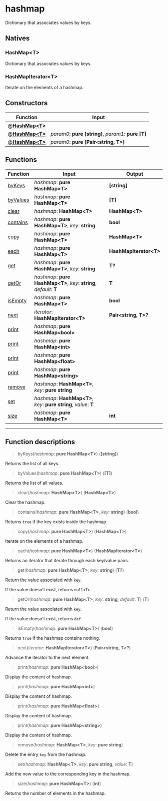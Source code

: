 # hashmap

Dictionary that associates values by keys.
## Natives
### HashMap\<T>
Dictionary that associates values by keys.
### HashMapIterator\<T>
Iterate on the elements of a hashmap.
## Constructors
|Function|Input|
|-|-|
|[@**HashMap\<T>**](#ctor_0)||
|[@**HashMap\<T>**](#ctor_1)| *param0*: **pure [string]**,  *param1*: **pure [T]**|
|[@**HashMap\<T>**](#ctor_2)| *param0*: **pure [Pair\<string, T>]**|
## Functions
|Function|Input|Output|
|-|-|-|
|[byKeys](#func_0)|*hashmap*: **pure HashMap\<T>**|**[string]**|
|[byValues](#func_1)|*hashmap*: **pure HashMap\<T>**|**[T]**|
|[clear](#func_2)|*hashmap*: **HashMap\<T>**|**HashMap\<T>**|
|[contains](#func_3)|*hashmap*: **pure HashMap\<T>**, *key*: **string**|**bool**|
|[copy](#func_4)|*hashmap*: **pure HashMap\<T>**|**HashMap\<T>**|
|[each](#func_5)|*hashmap*: **pure HashMap\<T>**|**HashMapIterator\<T>**|
|[get](#func_6)|*hashmap*: **pure HashMap\<T>**, *key*: **string**|**T?**|
|[getOr](#func_7)|*hashmap*: **pure HashMap\<T>**, *key*: **string**, *default*: **T**|**T**|
|[isEmpty](#func_8)|*hashmap*: **pure HashMap\<T>**|**bool**|
|[next](#func_9)|*iterator*: **HashMapIterator\<T>**|**Pair\<string, T>?**|
|[print](#func_10)|*hashmap*: **pure HashMap\<bool>**||
|[print](#func_11)|*hashmap*: **pure HashMap\<int>**||
|[print](#func_12)|*hashmap*: **pure HashMap\<float>**||
|[print](#func_13)|*hashmap*: **pure HashMap\<string>**||
|[remove](#func_14)|*hashmap*: **HashMap\<T>**, *key*: **pure string**||
|[set](#func_15)|*hashmap*: **HashMap\<T>**, *key*: **pure string**, *value*: **T**||
|[size](#func_16)|*hashmap*: **pure HashMap\<T>**|**int**|


***
## Function descriptions

<a id="func_0"></a>
> byKeys(*hashmap*: **pure HashMap\<T>**) (**[string]**)

Returns the list of all keys.

<a id="func_1"></a>
> byValues(*hashmap*: **pure HashMap\<T>**) (**[T]**)

Returns the list of all values.

<a id="func_2"></a>
> clear(*hashmap*: **HashMap\<T>**) (**HashMap\<T>**)

Clear the hashmap.

<a id="func_3"></a>
> contains(*hashmap*: **pure HashMap\<T>**, *key*: **string**) (**bool**)

Returns `true` if the key exists inside the hashmap.

<a id="func_4"></a>
> copy(*hashmap*: **pure HashMap\<T>**) (**HashMap\<T>**)

Iterate on the elements of a hashmap.

<a id="func_5"></a>
> each(*hashmap*: **pure HashMap\<T>**) (**HashMapIterator\<T>**)

Returns an iterator that iterate through each key/value pairs.

<a id="func_6"></a>
> get(*hashmap*: **pure HashMap\<T>**, *key*: **string**) (**T?**)

Return the value associated with `key`.

If the value doesn't exist, returns `null<T>`.

<a id="func_7"></a>
> getOr(*hashmap*: **pure HashMap\<T>**, *key*: **string**, *default*: **T**) (**T**)

Return the value associated with `key`.

If the value doesn't exist, returns `def`.

<a id="func_8"></a>
> isEmpty(*hashmap*: **pure HashMap\<T>**) (**bool**)

Returns `true` if the hashmap contains nothing.

<a id="func_9"></a>
> next(*iterator*: **HashMapIterator\<T>**) (**Pair\<string, T>?**)

Advance the iterator to the next element.

<a id="func_10"></a>
> print(*hashmap*: **pure HashMap\<bool>**)

Display the content of hashmap.

<a id="func_11"></a>
> print(*hashmap*: **pure HashMap\<int>**)

Display the content of hashmap.

<a id="func_12"></a>
> print(*hashmap*: **pure HashMap\<float>**)

Display the content of hashmap.

<a id="func_13"></a>
> print(*hashmap*: **pure HashMap\<string>**)

Display the content of hashmap.

<a id="func_14"></a>
> remove(*hashmap*: **HashMap\<T>**, *key*: **pure string**)

Delete the entry `key` from the hashmap.

<a id="func_15"></a>
> set(*hashmap*: **HashMap\<T>**, *key*: **pure string**, *value*: **T**)

Add the new value to the corresponding key in the hashmap.

<a id="func_16"></a>
> size(*hashmap*: **pure HashMap\<T>**) (**int**)

Returns the number of elements in the hashmap.

